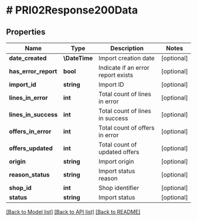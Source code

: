 # # PRI02Response200Data

## Properties

Name | Type | Description | Notes
------------ | ------------- | ------------- | -------------
**date_created** | **\DateTime** | Import creation date | [optional]
**has_error_report** | **bool** | Indicate if an error report exists | [optional]
**import_id** | **string** | Import ID | [optional]
**lines_in_error** | **int** | Total count of lines in error | [optional]
**lines_in_success** | **int** | Total count of lines in success | [optional]
**offers_in_error** | **int** | Total count of offers in error | [optional]
**offers_updated** | **int** | Total count of updated offers | [optional]
**origin** | **string** | Import origin | [optional]
**reason_status** | **string** | Import status reason | [optional]
**shop_id** | **int** | Shop identifier | [optional]
**status** | **string** | Import status | [optional]

[[Back to Model list]](../../README.md#models) [[Back to API list]](../../README.md#endpoints) [[Back to README]](../../README.md)
